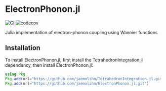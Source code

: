 # ElectronPhonon.jl

[![CI](https://github.com/jaemolihm/ElectronPhonon.jl/actions/workflows/CI.yml/badge.svg)](https://github.com/jaemolihm/ElectronPhonon.jl/actions/workflows/CI.yml)
[![codecov](https://codecov.io/gh/jaemolihm/ElectronPhonon.jl/graph/badge.svg?token=P7BO11SX2C)](https://codecov.io/gh/jaemolihm/ElectronPhonon.jl)

Julia implementation of electron-phonon coupling using Wannier functions

## Installation

To install ElectronPhonon.jl, first install the TetrahedronIntegration.jl dependency, then install ElectronPhonon.jl:

```julia
using Pkg
Pkg.add(url="https://github.com/jaemolihm/TetrahedronIntegration.jl.git")
Pkg.add(url="https://github.com/jaemolihm/ElectronPhonon.jl.git")
```

